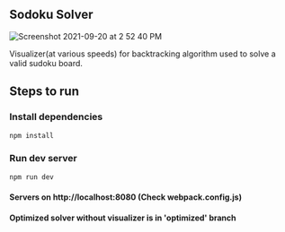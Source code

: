 ## Sodoku Solver

![Screenshot 2021-09-20 at 2 52 40 PM](https://user-images.githubusercontent.com/22812597/133980764-5ad36ade-84ae-4566-88c0-0fb7d163cb94.png)

Visualizer(at various speeds) for backtracking algorithm used to solve a valid sudoku board.

## Steps to run

### Install dependencies

```bash
npm install
```

### Run dev server

```bash
npm run dev
```

#### Servers on http://localhost:8080 (Check webpack.config.js)

#### Optimized solver without visualizer is in 'optimized' branch
